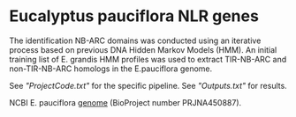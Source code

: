 # Eucalyptus pauciflora NLR genes

The identification NB-ARC domains was conducted using an iterative process based on previous DNA Hidden Markov Models (HMM). An initial training list of E. grandis HMM profiles was used to extract TIR-NB-ARC and non-TIR-NB-ARC homologs in the E.pauciflora genome.

See *"ProjectCode.txt"* for the specific pipeline.
See *"Outputs.txt"* for results.

NCBI E. pauciflora [genome](https://www.ncbi.nlm.nih.gov/assembly/GCA_007663325.1) (BioProject number PRJNA450887).
